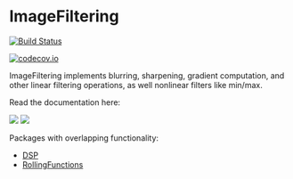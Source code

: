 # ImageFiltering

[![Build Status](https://travis-ci.org/JuliaImages/ImageFiltering.jl.svg?branch=master)](https://travis-ci.org/JuliaImages/ImageFiltering.jl)

[![codecov.io](http://codecov.io/github/JuliaImages/ImageFiltering.jl/coverage.svg?branch=master)](http://codecov.io/github/JuliaImages/ImageFiltering.jl?branch=master)

ImageFiltering implements blurring, sharpening, gradient computation,
and other linear filtering operations, as well nonlinear filters like
min/max.

Read the documentation here:

[![](https://img.shields.io/badge/docs-stable-blue.svg)](https://JuliaImages.github.io/ImageFiltering.jl/stable)
[![](https://img.shields.io/badge/docs-latest-blue.svg)](https://JuliaImages.github.io/ImageFiltering.jl/latest)

Packages with overlapping functionality:
- [DSP](https://github.com/JuliaDSP/DSP.jl)
- [RollingFunctions](https://github.com/JeffreySarnoff/RollingFunctions.jl)
